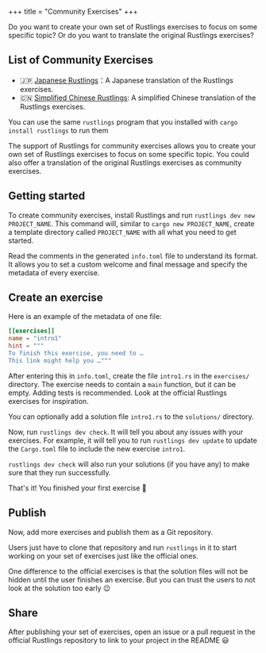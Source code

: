 +++
title = "Community Exercises"
+++

Do you want to create your own set of Rustlings exercises to focus on some specific topic?
Or do you want to translate the original Rustlings exercises?

## List of Community Exercises

- 🇯🇵 [Japanese Rustlings](https://github.com/sotanengel/rustlings-jp)：A Japanese translation of the Rustlings exercises.
- 🇨🇳 [Simplified Chinese Rustlings](https://github.com/SandmeyerX/rustlings-zh-cn): A simplified Chinese translation of the Rustlings exercises.

You can use the same `rustlings` program that you installed with `cargo install rustlings` to run them

The support of Rustlings for community exercises allows you to create your own set of Rustlings exercises to focus on some specific topic.
You could also offer a translation of the original Rustlings exercises as community exercises.

## Getting started

To create community exercises, install Rustlings and run `rustlings dev new PROJECT_NAME`.
This command will, similar to `cargo new PROJECT_NAME`, create a template directory called `PROJECT_NAME` with all what you need to get started.

Read the comments in the generated `info.toml` file to understand its format.
It allows you to set a custom welcome and final message and specify the metadata of every exercise.

## Create an exercise

Here is an example of the metadata of one file:

```toml
[[exercises]]
name = "intro1"
hint = """
To finish this exercise, you need to …
This link might help you …"""
```

After entering this in `info.toml`, create the file `intro1.rs` in the `exercises/` directory.
The exercise needs to contain a `main` function, but it can be empty.
Adding tests is recommended.
Look at the official Rustlings exercises for inspiration.

You can optionally add a solution file `intro1.rs` to the `solutions/` directory.

Now, run `rustlings dev check`.
It will tell you about any issues with your exercises.
For example, it will tell you to run `rustlings dev update` to update the `Cargo.toml` file to include the new exercise `intro1`.

`rustlings dev check` will also run your solutions (if you have any) to make sure that they run successfully.

That's it!
You finished your first exercise 🎉

## Publish

Now, add more exercises and publish them as a Git repository.

Users just have to clone that repository and run `rustlings` in it to start working on your set of exercises just like the official ones.

One difference to the official exercises is that the solution files will not be hidden until the user finishes an exercise.
But you can trust the users to not look at the solution too early 😉

## Share

After publishing your set of exercises, open an issue or a pull request in the official Rustlings repository to link to your project in the README 😃
